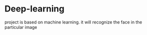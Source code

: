 # Deep-learning
project is based on machine learning.
it will recognize the face in the particular image
